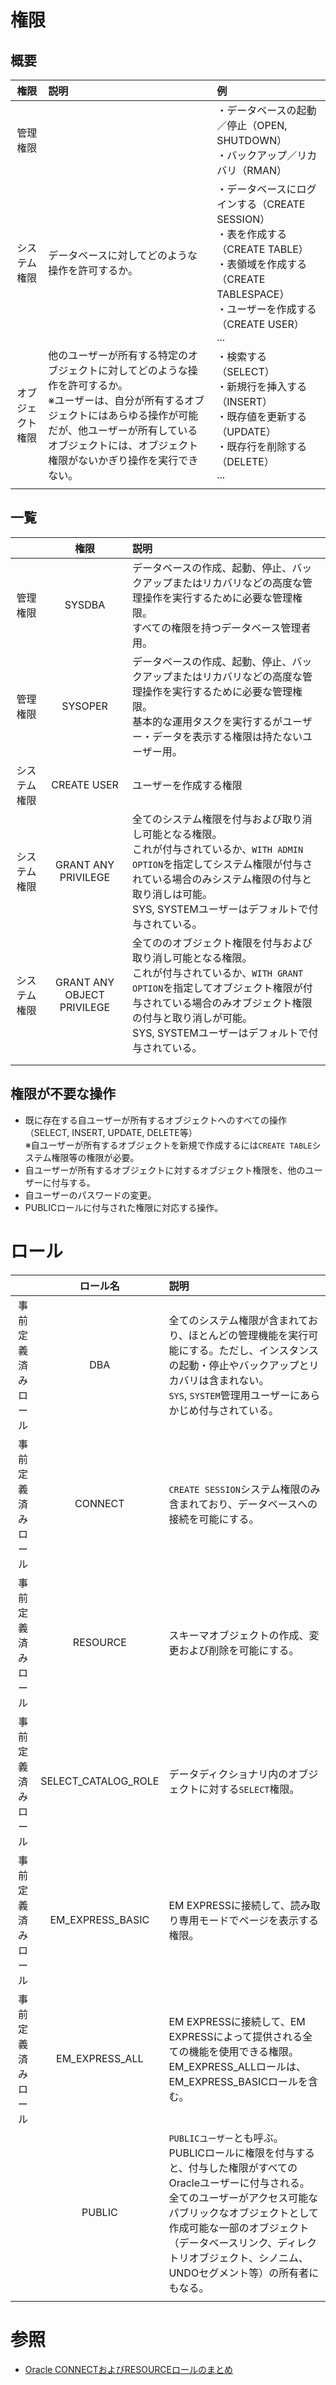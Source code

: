 # 権限
## 概要
|権限|説明|例|
|:-:|:-|:-|
|管理権限||・データベースの起動／停止（OPEN, SHUTDOWN）<br>・バックアップ／リカバリ（RMAN）|
|システム権限|データベースに対してどのような操作を許可するか。|・データベースにログインする（CREATE SESSION）<br>・表を作成する（CREATE TABLE）<br>・表領域を作成する（CREATE TABLESPACE）<br>・ユーザーを作成する（CREATE USER）<br>...|
|オブジェクト権限|他のユーザーが所有する特定のオブジェクトに対してどのような操作を許可するか。<br>※ユーザーは、自分が所有するオブジェクトにはあらゆる操作が可能だが、他ユーザーが所有しているオブジェクトには、オブジェクト権限がないかぎり操作を実行できない。|・検索する（SELECT）<br>・新規行を挿入する（INSERT）<br>・既存値を更新する（UPDATE）<br>・既存行を削除する（DELETE）<br>...|
||||

## 一覧
||権限|説明|
|:-:|:-:|:-|
|管理権限|SYSDBA|データベースの作成、起動、停止、バックアップまたはリカバリなどの高度な管理操作を実行するために必要な管理権限。<br>すべての権限を持つデータベース管理者用。|
|管理権限|SYSOPER|データベースの作成、起動、停止、バックアップまたはリカバリなどの高度な管理操作を実行するために必要な管理権限。<br>基本的な運用タスクを実行するがユーザー・データを表示する権限は持たないユーザー用。|
|システム権限|CREATE USER|ユーザーを作成する権限|
|システム権限|GRANT ANY PRIVILEGE|全てのシステム権限を付与および取り消し可能となる権限。<br>これが付与されているか、`WITH ADMIN OPTION`を指定してシステム権限が付与されている場合のみシステム権限の付与と取り消しは可能。<br>SYS, SYSTEMユーザーはデフォルトで付与されている。|
|システム権限|GRANT ANY OBJECT PRIVILEGE|全てののオブジェクト権限を付与および取り消し可能となる権限。<br>これが付与されているか、`WITH GRANT OPTION`を指定してオブジェクト権限が付与されている場合のみオブジェクト権限の付与と取り消しが可能。<br>SYS, SYSTEMユーザーはデフォルトで付与されている。|
||||
||||

## 権限が不要な操作
- 既に存在する自ユーザーが所有するオブジェクトへのすべての操作（SELECT, INSERT, UPDATE, DELETE等）  
  ※自ユーザーが所有するオブジェクトを新規で作成するには`CREATE TABLE`システム権限等の権限が必要。
- 自ユーザーが所有するオブジェクトに対するオブジェクト権限を、他のユーザーに付与する。
- 自ユーザーのパスワードの変更。
- PUBLICロールに付与された権限に対応する操作。
# ロール
||ロール名|説明|
|:-:|:-:|:-|
|事前定義済みロール|DBA|全てのシステム権限が含まれており、ほとんどの管理機能を実行可能にする。ただし、インスタンスの起動・停止やバックアップとリカバリは含まれない。<br>`SYS`, `SYSTEM`管理用ユーザーにあらかじめ付与されている。|
|事前定義済みロール|CONNECT|`CREATE SESSION`システム権限のみ含まれており、データベースへの接続を可能にする。|
|事前定義済みロール|RESOURCE|スキーマオブジェクトの作成、変更および削除を可能にする。|
|事前定義済みロール|SELECT_CATALOG_ROLE|データディクショナリ内のオブジェクトに対する`SELECT`権限。|
|事前定義済みロール|EM_EXPRESS_BASIC|EM EXPRESSに接続して、読み取り専用モードでページを表示する権限。|
|事前定義済みロール|EM_EXPRESS_ALL|EM EXPRESSに接続して、EM EXPRESSによって提供される全ての機能を使用できる権限。EM_EXPRESS_ALLロールは、EM_EXPRESS_BASICロールを含む。|
||PUBLIC|`PUBLICユーザー`とも呼ぶ。<br>PUBLICロールに権限を付与すると、付与した権限がすべてのOracleユーザーに付与される。<br>全てのユーザーがアクセス可能なパブリックなオブジェクトとして作成可能な一部のオブジェクト（データベースリンク、ディレクトリオブジェクト、シノニム、UNDOセグメント等）の所有者にもなる。|
||||

# 参照
- [Oracle CONNECTおよびRESOURCEロールのまとめ](https://nkurilog.blogspot.com/2018/02/oracle-connectresource.html)